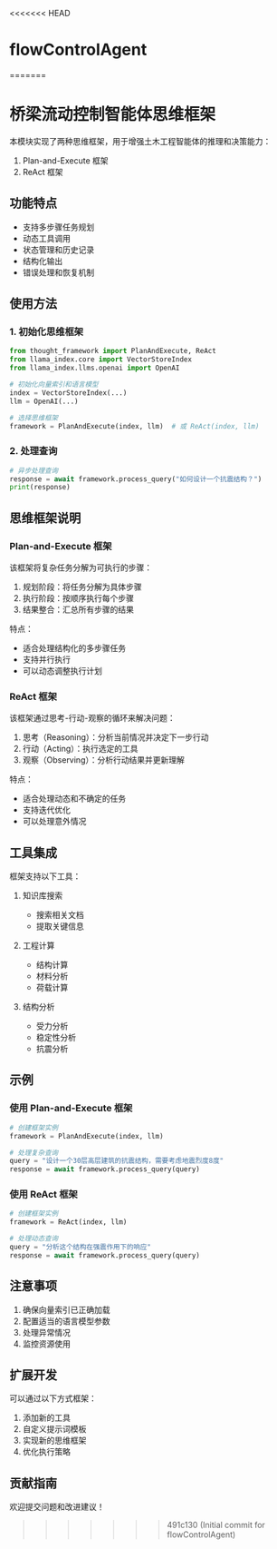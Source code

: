 <<<<<<< HEAD
# flowControlAgent
=======
# 桥梁流动控制智能体思维框架

本模块实现了两种思维框架，用于增强土木工程智能体的推理和决策能力：

1. Plan-and-Execute 框架
2. ReAct 框架

## 功能特点

- 支持多步骤任务规划
- 动态工具调用
- 状态管理和历史记录
- 结构化输出
- 错误处理和恢复机制

## 使用方法

### 1. 初始化思维框架

```python
from thought_framework import PlanAndExecute, ReAct
from llama_index.core import VectorStoreIndex
from llama_index.llms.openai import OpenAI

# 初始化向量索引和语言模型
index = VectorStoreIndex(...)
llm = OpenAI(...)

# 选择思维框架
framework = PlanAndExecute(index, llm)  # 或 ReAct(index, llm)
```

### 2. 处理查询

```python
# 异步处理查询
response = await framework.process_query("如何设计一个抗震结构？")
print(response)
```

## 思维框架说明

### Plan-and-Execute 框架

该框架将复杂任务分解为可执行的步骤：

1. 规划阶段：将任务分解为具体步骤
2. 执行阶段：按顺序执行每个步骤
3. 结果整合：汇总所有步骤的结果

特点：

- 适合处理结构化的多步骤任务
- 支持并行执行
- 可以动态调整执行计划

### ReAct 框架

该框架通过思考-行动-观察的循环来解决问题：

1. 思考（Reasoning）：分析当前情况并决定下一步行动
2. 行动（Acting）：执行选定的工具
3. 观察（Observing）：分析行动结果并更新理解

特点：

- 适合处理动态和不确定的任务
- 支持迭代优化
- 可以处理意外情况

## 工具集成

框架支持以下工具：

1. 知识库搜索

   - 搜索相关文档
   - 提取关键信息
2. 工程计算

   - 结构计算
   - 材料分析
   - 荷载计算
3. 结构分析

   - 受力分析
   - 稳定性分析
   - 抗震分析

## 示例

### 使用 Plan-and-Execute 框架

```python
# 创建框架实例
framework = PlanAndExecute(index, llm)

# 处理复杂查询
query = "设计一个30层高层建筑的抗震结构，需要考虑地震烈度8度"
response = await framework.process_query(query)
```

### 使用 ReAct 框架

```python
# 创建框架实例
framework = ReAct(index, llm)

# 处理动态查询
query = "分析这个结构在强震作用下的响应"
response = await framework.process_query(query)
```

## 注意事项

1. 确保向量索引已正确加载
2. 配置适当的语言模型参数
3. 处理异常情况
4. 监控资源使用

## 扩展开发

可以通过以下方式框架：

1. 添加新的工具
2. 自定义提示词模板
3. 实现新的思维框架
4. 优化执行策略

## 贡献指南

欢迎提交问题和改进建议！
>>>>>>> 491c130 (Initial commit for flowControlAgent)
